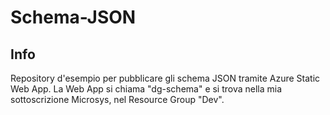 # Schema-JSON

## Info

Repository d'esempio per pubblicare gli schema JSON tramite Azure Static Web App.
La Web App si chiama "dg-schema" e si trova nella mia sottoscrizione Microsys, nel Resource Group "Dev".
